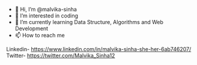 - 👋 Hi, I’m @malvika-sinha
- 👀 I’m interested in coding
- 🌱 I’m currently learning Data Structure, Algorithms and Web Development
- 📫 How to reach me 

Linkedin- https://www.linkedin.com/in/malvika-sinha-she-her-6ab746207/   
Twitter- https://twitter.com/Malvika_Sinha12

<!---
malvika-sinha/malvika-sinha is a ✨ special ✨ repository because its `README.md` (this file) appears on your GitHub profile.
You can click the Preview link to take a look at your changes.
--->
